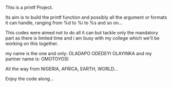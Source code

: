 This is a printf Project.

Its aim is to build the printf function and possibly all the argument or formats it can handle, ranging from %d to %i to %s and so on...

This codes were aimed not to do all it can but tackle only the mandatory part as there is limited time and i am busy with my college which we'll be working on this together.

my name is the one and only: OLADAPO ODEDEYI OLAYINKA
and my partner name is: OMOTOYOSI 

All the way from NIGERIA, AFRICA, EARTH, WORLD...

Enjoy the code along...
